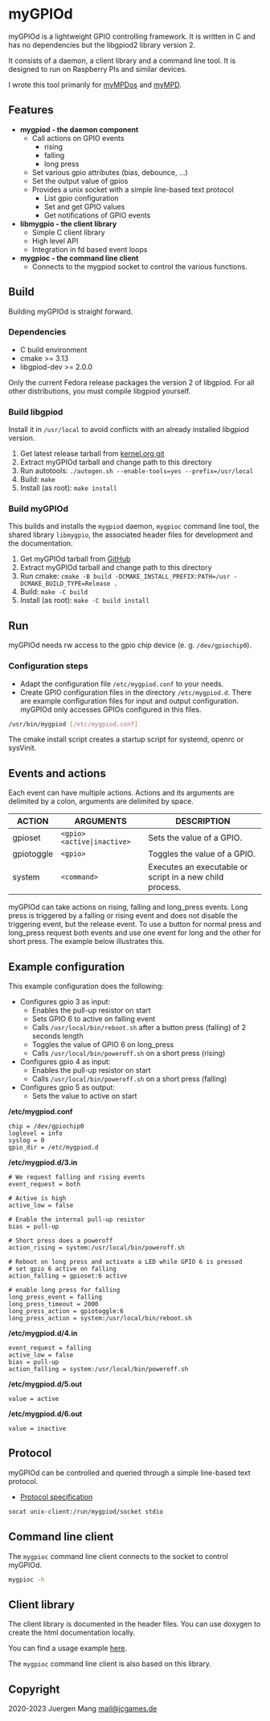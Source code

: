 # myGPIOd

myGPIOd is a lightweight GPIO controlling framework. It is written in C and has no dependencies but the libgpiod2 library version 2.

It consists of a daemon, a client library and a command line tool. It is designed to run on Raspberry PIs and similar devices.

I wrote this tool primarily for [myMPDos](https://github.com/jcorporation/myMPDos) and [myMPD](https://github.com/jcorporation/myMPD).

## Features

- **mygpiod - the daemon component**
  - Call actions on GPIO events
    - rising
    - falling
    - long press
  - Set various gpio attributes (bias, debounce, ...)
  - Set the output value of gpios
  - Provides a unix socket with a simple line-based text protocol
    - List gpio configuration
    - Set and get GPIO values
    - Get notifications of GPIO events
- **libmygpio - the client library**
  - Simple C client library
  - High level API
  - Integration in fd based event loops
- **mygpioc - the command line client**
  - Connects to the mygpiod socket to control the various functions.

## Build

Building myGPIOd is straight forward.

### Dependencies

- C build environment
- cmake >= 3.13
- libgpiod-dev >= 2.0.0

Only the current Fedora release packages the version 2 of libgpiod. For all other distributions, you must compile libgpiod yourself.

### Build libgpiod

Install it in `/usr/local` to avoid conflicts with an already installed libgpiod version.

1. Get latest release tarball from [kernel.org git](https://git.kernel.org/pub/scm/libs/libgpiod/libgpiod.git/)
2. Extract myGPIOd tarball and change path to this directory
3. Run autotools: `./autogen.sh --enable-tools=yes --prefix=/usr/local`
4. Build: `make`
5. Install (as root): `make install`

### Build myGPIOd

This builds and installs the `mygpiod` daemon, `mygpioc` command line tool, the shared library `libmygpio`, the associated header files for development and the documentation.

1. Get myGPIOd tarball from [GitHub](https://github.com/jcorporation/myGPIOd/releases/latest)
2. Extract myGPIOd tarball and change path to this directory
3. Run cmake: `cmake -B build -DCMAKE_INSTALL_PREFIX:PATH=/usr -DCMAKE_BUILD_TYPE=Release .`
4. Build: `make -C build`
5. Install (as root): `make -C build install`

## Run

myGPIOd needs rw access to the gpio chip device (e. g. `/dev/gpiochip0`).

### Configuration steps

- Adapt the configuration file `/etc/mygpiod.conf` to your needs.
- Create GPIO configuration files in the directory `/etc/mygpiod.d`. There are example configuration files for input and output configuration. myGPIOd only accesses GPIOs configured in this files.

```sh
/usr/bin/mygpiod [/etc/mygpiod.conf]
```

The cmake install script creates a startup script for systemd, openrc or sysVinit.

## Events and actions

Each event can have multiple actions. Actions and its arguments are delimited by a colon, arguments are delimited by space.

| ACTION | ARGUMENTS | DESCRIPTION |
| ------ | --------- | ----------- |
| gpioset | `<gpio>` `<active\|inactive>` | Sets the value of a GPIO. |
| gpiotoggle | `<gpio>` | Toggles the value of a GPIO. |
| system | `<command>` | Executes an executable or script in a new child process. |

myGPIOd can take actions on rising, falling and long_press events. Long press is triggered by a falling or rising event and does not disable the triggering event, but the release event. To use a button for normal press and long_press request both events and use one event for long and the other for short press. The example below illustrates this.

## Example configuration

This example configuration does the following:

- Configures gpio 3 as input:
  - Enables the pull-up resistor on start
  - Sets GPIO 6 to active on falling event
  - Calls `/usr/local/bin/reboot.sh` after a button press (falling) of 2 seconds length
  - Toggles the value of GPIO 6 on long_press
  - Calls `/usr/local/bin/poweroff.sh` on a short press (rising)
- Configures gpio 4 as input:
  - Enables the pull-up resistor on start
  - Calls `/usr/local/bin/poweroff.sh` on a short press (falling)
- Configures gpio 5 as output:
  - Sets the value to active on start

**/etc/mygpiod.conf**
```
chip = /dev/gpiochip0
loglevel = info
syslog = 0
gpio_dir = /etc/mygpiod.d
```

**/etc/mygpiod.d/3.in**
```
# We request falling and rising events
event_request = both

# Active is high
active_low = false

# Enable the internal pull-up resistor
bias = pull-up

# Short press does a poweroff
action_rising = system:/usr/local/bin/poweroff.sh

# Reboot on long press and activate a LED while GPIO 6 is pressed
# set gpio 6 active on falling
action_falling = gpioset:6 active

# enable long press for falling
long_press_event = falling
long_press_timeout = 2000
long_press_action = gpiotoggle:6
long_press_action = system:/usr/local/bin/reboot.sh
```

**/etc/mygpiod.d/4.in**
```
event_request = falling
active_low = false
bias = pull-up
action_falling = system:/usr/local/bin/poweroff.sh
```

**/etc/mygpiod.d/5.out**
```
value = active
```

**/etc/mygpiod.d/6.out**
```
value = inactive
```

## Protocol

myGPIOd can be controlled and queried through a simple line-based text protocol.

- [Protocol specification](PROTOCOL.md)

```sh
socat unix-client:/run/mygpiod/socket stdio
```

## Command line client

The `mygpioc` command line client connects to the socket to control myGPIOd.

```sh
mygpioc -h
```

## Client library

The client library is documented in the header files. You can use doxygen to create the html documentation locally.

You can find a usage example [here](libmygpio/example/main.c).

The `mygpioc` command line client is also based on this library.

## Copyright

2020-2023 Juergen Mang <mail@jcgames.de>
